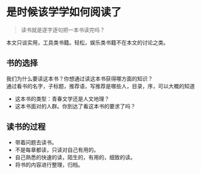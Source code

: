 # 是时候该学学如何阅读了
> 读书就是逐字逐句把一本书读完吗？

本文只谈实用，工具类书籍。轻松，娱乐类书籍不在本文的讨论之类。

## 书的选择
我们为什么要读这本书？你想通过读这本书获得哪方面的知识？  
通过看书的名字，子标题，推荐语，写推荐是哪些人，目录，序，可以大概的知道
* 这本书的类型：青春文学还是人文地理？
* 这本书面对的人群。你到达了看这本书的要求了吗？

## 读书的过程
* 带着问题去读书。
* 不是每章都读，只读对自己有用的。
* 自己熟悉的快速的读，陌生的，有用的，细致的读。
* 将书的内容进行整理，归档。

